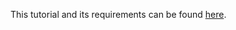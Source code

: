 This tutorial and its requirements can be found [here](3zanders.co.uk/2017/10/13/writing-a-bootloader).
